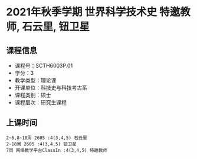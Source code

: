 # 2021年秋季学期 世界科学技术史 特邀教师, 石云里, 钮卫星






## 课程信息

- 课程号：SCTH6003P.01
- 学分：3
- 教学类型：理论课
- 开课单位：科技史与科技考古系
- 课程类别：硕士
- 课程层次：研究生课程

## 上课时间

```
2~6,8~18周 2605 :4(3,4,5) 石云里
2~18周 2605 :4(3,4,5) 钮卫星
7周 网络教学平台ClassIn :4(3,4,5) 特邀教师
```

